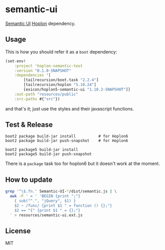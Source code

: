 # semantic-ui

[Semantic UI][2] [Hoplon][1] dependency.

## Usage

This is how you should refer it as a `boot` dependency:

```clojure
(set-env!
	:project 'hoplon-semantic-test
	:version "0.1.0-SNAPSHOT"
	:dependencies '[
		[tailrecursion/boot.task "2.2.4"]
		[tailrecursion/hoplon "5.10.24"]
		[exicon/hoplon5-semantic-ui "1.10.2-SNAPSHOT"]]
	:out-path "resources/public"
	:src-paths #{"src"})
```

and that's it; just use the styles and their javascript functions.

## Test & Release

```
boot2 package build-jar install          # for Hoplon6
boot2 package build-jar push-snapshot    # for Hoplon6

boot2 package5 build-jar install
boot2 package5 build-jar push-snapshot
```

There is a `package` task too for hoplon6 but it doesn't work at the moment.

## How to update

```bash
grep '^\$.fn.' Semantic-UI-*/dist/semantic.js | \
  awk -F ' = ' 'BEGIN {print ";"}
    { sub("^.", "jQuery", $1) }
    $2 ~ /func/ {print $1 " = function () {};"}
    $2 == "{" {print $1 " = {};"}
  ' > resources/semantic-ui.ext.js
```

## License

MIT

[1]: http://hoplon.io
[2]: http://semantic-ui.com
